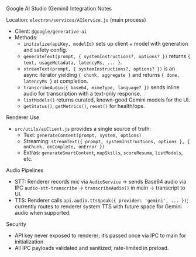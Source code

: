 Google AI Studio (Gemini) Integration Notes

Location: `electron/services/AIService.js` (main process)

- Client: `@google/generative-ai`
- Methods:
  - `initialize(apiKey, modelId)` sets up client + model with generation and safety config.
  - `generateText(prompt, { systemInstructions?, options? })` returns `{ text, usageMetadata, latencyMs, ... }`.
  - `streamText(prompt, { systemInstructions?, options? })` is an async iterator yielding `{ chunk, aggregate }` and returns `{ done, latencyMs }` at completion.
  - `transcribeAudio({ base64, mimeType, language? })` sends inline audio for transcription with a text-only response.
  - `listModels()` returns curated, known-good Gemini models for the UI.
  - `getStatus()`, `getMetrics()`, `reset()` for health/ops.

Renderer Use
- `src/utils/aiClient.js` provides a single source of truth:
  - Text: `generateContent(prompt, system, options)`
  - Streaming: `streamText({ prompt, systemInstructions, options }, { onChunk, onComplete, onError })`
  - Extras: `generateSmartContent`, `mapSkills`, `scoreResume`, `listModels`, etc.

Audio Pipelines
- STT: Renderer records mic via `AudioService` → sends Base64 audio via IPC `audio-stt-transcribe` → `transcribeAudio()` in main → transcript to UI.
- TTS: Renderer calls `api.audio.ttsSpeak({ provider: 'gemini', ... })`; currently routes to renderer system TTS with future space for Gemini audio when supported.

Security
- API key never exposed to renderer; it’s passed once via IPC to main for initialization.
- All IPC payloads validated and sanitized; rate-limited in preload.
